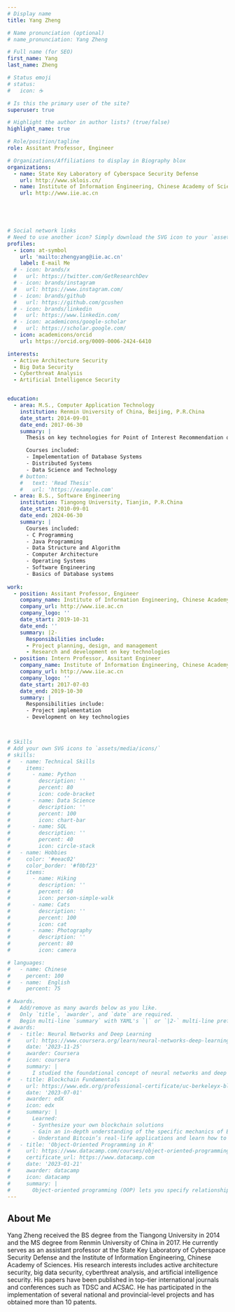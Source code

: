 ```yaml
---
# Display name
title: Yang Zheng

# Name pronunciation (optional)
# name_pronunciation: Yang Zheng

# Full name (for SEO)
first_name: Yang
last_name: Zheng

# Status emoji
# status:
#   icon: ☕️

# Is this the primary user of the site?
superuser: true

# Highlight the author in author lists? (true/false)
highlight_name: true

# Role/position/tagline
role: Assitant Professor, Engineer

# Organizations/Affiliations to display in Biography blox
organizations:
  - name: State Key Laboratory of Cyberspace Security Defense
    url: http://www.sklois.cn/
  - name: Institute of Information Engineering, Chinese Academy of Sciences
    url: http://www.iie.ac.cn


  


# Social network links
# Need to use another icon? Simply download the SVG icon to your `assets/media/icons/` folder.
profiles:
  - icon: at-symbol
    url: 'mailto:zhengyang@iie.ac.cn'
    label: E-mail Me
  # - icon: brands/x
  #   url: https://twitter.com/GetResearchDev
  # - icon: brands/instagram
  #   url: https://www.instagram.com/
  # - icon: brands/github
  #   url: https://github.com/gcushen
  # - icon: brands/linkedin
  #   url: https://www.linkedin.com/
  # - icon: academicons/google-scholar
  #   url: https://scholar.google.com/
  - icon: academicons/orcid
    url: https://orcid.org/0009-0006-2424-6410

interests:
  - Active Architecture Security
  - Big Data Security
  - Cyberthreat Analysis
  - Artificial Intelligence Security


education:
  - area: M.S., Computer Application Technology
    institution: Renmin University of China, Beijing, P.R.China
    date_start: 2014-09-01
    date_end: 2017-06-30
    summary: |
      Thesis on key technologies for Point of Interest Recommendation on Social Media. Supervised by Prof. Hong Chen and Prof. Cuiping Li. 

      Courses included:
      - Impelementation of Database Systems
      - Distributed Systems
      - Data Science and Technology
    # button:
    #   text: 'Read Thesis'
    #   url: 'https://example.com'
  - area: B.S., Software Engineering
    institution: Tiangong University, Tianjin, P.R.China
    date_start: 2010-09-01
    date_end: 2024-06-30
    summary: |
      Courses included:
      - C Programming
      - Java Programming
      - Data Structure and Algorithm
      - Computer Architecture
      - Operating Systems
      - Software Engineering
      - Basics of Database systems
      
work:
  - position: Assitant Professor, Engineer
    company_name: Institute of Information Engineering, Chinese Academy of Sciences
    company_url: http://www.iie.ac.cn
    company_logo: ''
    date_start: 2019-10-31
    date_end: ''
    summary: |2-
      Responsibilities include:
      - Project planning, design, and management
      - Research and development on key technologies
  - position: Intern Professor, Assitant Engineer
    company_name: Institute of Information Engineering, Chinese Academy of Sciences
    company_url: http://www.iie.ac.cn
    company_logo: ''
    date_start: 2017-07-03
    date_end: 2019-10-30
    summary: |
      Responsibilities include:
      - Project implementation
      - Development on key technologies



# Skills
# Add your own SVG icons to `assets/media/icons/`
# skills:
#   - name: Technical Skills
#     items:
#       - name: Python
#         description: ''
#         percent: 80
#         icon: code-bracket
#       - name: Data Science
#         description: ''
#         percent: 100
#         icon: chart-bar
#       - name: SQL
#         description: ''
#         percent: 40
#         icon: circle-stack
#   - name: Hobbies
#     color: '#eeac02'
#     color_border: '#f0bf23'
#     items:
#       - name: Hiking
#         description: ''
#         percent: 60
#         icon: person-simple-walk
#       - name: Cats
#         description: ''
#         percent: 100
#         icon: cat
#       - name: Photography
#         description: ''
#         percent: 80
#         icon: camera

# languages:
#   - name: Chinese
#     percent: 100
#   - name:  English
#     percent: 75

# Awards.
#   Add/remove as many awards below as you like.
#   Only `title`, `awarder`, and `date` are required.
#   Begin multi-line `summary` with YAML's `|` or `|2-` multi-line prefix and indent 2 spaces below.
# awards:
#   - title: Neural Networks and Deep Learning
#     url: https://www.coursera.org/learn/neural-networks-deep-learning
#     date: '2023-11-25'
#     awarder: Coursera
#     icon: coursera
#     summary: |
#       I studied the foundational concept of neural networks and deep learning. By the end, I was familiar with the significant technological trends driving the rise of deep learning; build, train, and apply fully connected deep neural networks; implement efficient (vectorized) neural networks; identify key parameters in a neural network’s architecture; and apply deep learning to your own applications.
#   - title: Blockchain Fundamentals
#     url: https://www.edx.org/professional-certificate/uc-berkeleyx-blockchain-fundamentals
#     date: '2023-07-01'
#     awarder: edX
#     icon: edx
#     summary: |
#       Learned:
#       - Synthesize your own blockchain solutions
#       - Gain an in-depth understanding of the specific mechanics of Bitcoin
#       - Understand Bitcoin’s real-life applications and learn how to attack and destroy Bitcoin, Ethereum, smart contracts and Dapps, and alternatives to Bitcoin’s Proof-of-Work consensus algorithm
#   - title: 'Object-Oriented Programming in R'
#     url: https://www.datacamp.com/courses/object-oriented-programming-with-s3-and-r6-in-r
#     certificate_url: https://www.datacamp.com
#     date: '2023-01-21'
#     awarder: datacamp
#     icon: datacamp
#     summary: |
#       Object-oriented programming (OOP) lets you specify relationships between functions and the objects that they can act on, helping you manage complexity in your code. This is an intermediate level course, providing an introduction to OOP, using the S3 and R6 systems. S3 is a great day-to-day R programming tool that simplifies some of the functions that you write. R6 is especially useful for industry-specific analyses, working with web APIs, and building GUIs.
---
```


## About Me

Yang Zheng received the BS degree from the Tiangong University in 2014 and the MS degree from Renmin University of China in 2017. He currently serves as an assistant professor at the State Key Laboratory of Cyberspace Security Defense and the Institute of Information Engineering, Chinese Academy of Sciences. His research interests includes active architecture security, big data security, cyberthreat analysis, and artificial intelligence security. His papers have been published in top-tier international journals and conferences such as TDSC and ACSAC. He has participated in the implementation of several national and provincial-level projects and has obtained more than 10 patents.


